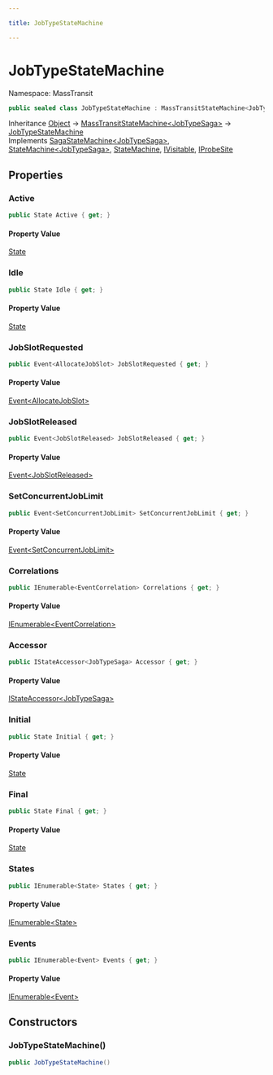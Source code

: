```yaml
---

title: JobTypeStateMachine

---
```


# JobTypeStateMachine

Namespace: MassTransit

```csharp
public sealed class JobTypeStateMachine : MassTransitStateMachine<JobTypeSaga>, SagaStateMachine<JobTypeSaga>, StateMachine<JobTypeSaga>, StateMachine, IVisitable, IProbeSite
```

Inheritance [Object](https://learn.microsoft.com/en-us/dotnet/api/system.object) → [MassTransitStateMachine\<JobTypeSaga\>](../masstransit/masstransitstatemachine-1) → [JobTypeStateMachine](../masstransit/jobtypestatemachine)<br/>
Implements [SagaStateMachine\<JobTypeSaga\>](../../masstransit-abstractions/masstransit/sagastatemachine-1), [StateMachine\<JobTypeSaga\>](../../masstransit-abstractions/masstransit/statemachine-1), [StateMachine](../../masstransit-abstractions/masstransit/statemachine), [IVisitable](../../masstransit-abstractions/masstransit/ivisitable), [IProbeSite](../../masstransit-abstractions/masstransit/iprobesite)

## Properties

### **Active**

```csharp
public State Active { get; }
```

#### Property Value

[State](../../masstransit-abstractions/masstransit/state)<br/>

### **Idle**

```csharp
public State Idle { get; }
```

#### Property Value

[State](../../masstransit-abstractions/masstransit/state)<br/>

### **JobSlotRequested**

```csharp
public Event<AllocateJobSlot> JobSlotRequested { get; }
```

#### Property Value

[Event\<AllocateJobSlot\>](../../masstransit-abstractions/masstransit/event-1)<br/>

### **JobSlotReleased**

```csharp
public Event<JobSlotReleased> JobSlotReleased { get; }
```

#### Property Value

[Event\<JobSlotReleased\>](../../masstransit-abstractions/masstransit/event-1)<br/>

### **SetConcurrentJobLimit**

```csharp
public Event<SetConcurrentJobLimit> SetConcurrentJobLimit { get; }
```

#### Property Value

[Event\<SetConcurrentJobLimit\>](../../masstransit-abstractions/masstransit/event-1)<br/>

### **Correlations**

```csharp
public IEnumerable<EventCorrelation> Correlations { get; }
```

#### Property Value

[IEnumerable\<EventCorrelation\>](https://learn.microsoft.com/en-us/dotnet/api/system.collections.generic.ienumerable-1)<br/>

### **Accessor**

```csharp
public IStateAccessor<JobTypeSaga> Accessor { get; }
```

#### Property Value

[IStateAccessor\<JobTypeSaga\>](../../masstransit-abstractions/masstransit/istateaccessor-1)<br/>

### **Initial**

```csharp
public State Initial { get; }
```

#### Property Value

[State](../../masstransit-abstractions/masstransit/state)<br/>

### **Final**

```csharp
public State Final { get; }
```

#### Property Value

[State](../../masstransit-abstractions/masstransit/state)<br/>

### **States**

```csharp
public IEnumerable<State> States { get; }
```

#### Property Value

[IEnumerable\<State\>](https://learn.microsoft.com/en-us/dotnet/api/system.collections.generic.ienumerable-1)<br/>

### **Events**

```csharp
public IEnumerable<Event> Events { get; }
```

#### Property Value

[IEnumerable\<Event\>](https://learn.microsoft.com/en-us/dotnet/api/system.collections.generic.ienumerable-1)<br/>

## Constructors

### **JobTypeStateMachine()**

```csharp
public JobTypeStateMachine()
```
